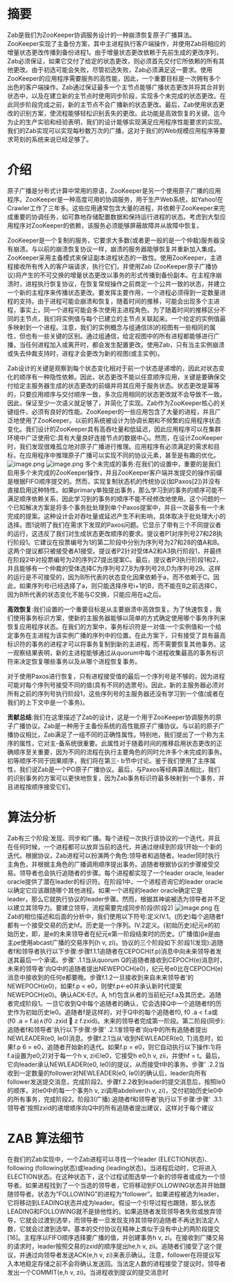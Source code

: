 # **摘要**
Zab是我们为ZooKeeper协调服务设计的一种崩溃恢复原子广播算法。ZooKeeper实现了主备份方案，其中主进程执行客户端操作，并使用Zab将相应的增量状态更改传播到备份进程1。由于增量状态更改依赖于先前生成的更改序列，Zab必须保证，如果它交付了给定的状态更改，则必须首先交付它所依赖的所有其他更改。由于初选可能会失败，尽管初选失败，Zab必须满足这一要求。使用ZooKeeper的应用程序需要服务的高性能，因此，一个重要目标是一次拥有多个出色的客户端操作。Zab通过保证最多一个主节点能够广播状态更改并将其合并到状态中，以及在建立新的主节点时使用同步阶段，实现多个未完成的状态更改。在此同步阶段完成之前，新的主节点不会广播新的状态更改。最后，Zab使用状态更改的识别方案，使流程能够轻松识别丢失的更改。此功能是高效恢复的关键。迄今为止的生产实验和经验表明，我们的设计能够实现满足应用程序性能要求的实现。我们的Zab实现可以实现每秒数万次的广播，这对于我们的Web规模应用程序等要求苛刻的系统来说已经足够了。
# 介绍
原子广播是分布式计算中常用的原语，ZooKeeper是另一个使用原子广播的应用程序。ZooKeeper是一种高度可用的协调服务，用于生产Web系统，如Yahoo!在Crawler工作了三年多。这些应用通常包含大量的进程，并依赖于ZooKeeper来完成重要的协调任务，如可靠地存储配置数据和保持运行进程的状态。考虑到大型应用程序对ZooKeeper的依赖，该服务必须能够屏蔽故障并从故障中恢复。 

ZooKeeper是一个复制的服务，它要求大多数(或者更一般的是一个仲裁)服务器没有崩溃。与以前的崩溃恢复协议一样，崩溃的服务器能够恢复并重新加入集成。ZooKeeper采用主备模式来保证副本进程状态的一致性。使用ZooKeeper，主进程接收所有传入的客户端请求，执行它们，并使用Zab (ZooKeeper原子广播协议)将产生的不可交换的增量状态更改以事务的形式传播到备份副本。在主程序崩溃时，进程执行恢复协议，在恢复常规操作之前商定一个公共一致的状态，并建立一个新的主程序来传播状态更改。要发挥主要作用，一个进程必须得到一定数量进程的支持。由于进程可能会崩溃和恢复，随着时间的推移，可能会出现多个主进程，事实上，同一个进程可能会多次使用主进程角色。为了随着时间的推移区分不同的主节点，我们将实例值与每个已建立的主节点关联起来。一个给定的实例值最多映射到一个进程。注意，我们的实例概念与组通信[8]的视图有一些相同的属性，但也有一些关键的区别。通过组通信，给定视图中的所有进程都能够进行广播，当任何进程加入或离开时，都会发生配置更改。使用Zab，只有当主实例崩溃或失去仲裁支持时，进程才会更改为新的视图(或主实例)。

Zab设计的关键是观察到每个状态变化相对于前一个状态是递增的，因此对状态变化的顺序有一种隐性依赖。因此，状态更改不能以任意顺序应用，关键是要确保交付给定主服务器生成的状态更改的前缀并将其应用于服务状态。状态更改是幂等的，只要应用顺序与交付顺序一致，多次应用相同的状态更改就不会导致不一致。因此，保证至少一次语义就足够了，并简化了实现。Zab作为ZooKeeper核心的关键组件，必须有良好的性能。ZooKeeper的一些应用包含了大量的进程，并且广泛地使用了ZooKeeper。以前的系统被设计为协调长期和不频繁的应用程序状态变化。我们设计的ZooKeeper具有高吞吐量和低延迟，因此应用程序可以在集群环境中广泛使用它:具有大量良好连接节点的数据中心。然而，在设计ZooKeeper时，我们发现很难孤立地对原子广播进行推理。应用程序有必须满足的需求和目标，在应用程序中推理原子广播可以实现不同的协议元素，甚至是有趣的优化。
![image.png](https://cdn.nlark.com/yuque/0/2023/png/222258/1677223650790-55f2e444-1072-47f8-a093-e5cf51415ffb.png#averageHue=%23efefef&clientId=u78186efe-c6a9-4&from=paste&id=u93b02ac9&name=image.png&originHeight=576&originWidth=734&originalType=binary&ratio=2&rotation=0&showTitle=false&size=75478&status=done&style=none&taskId=u62e77265-8f62-4938-b495-a2fc3233b03&title=)
![image.png](https://cdn.nlark.com/yuque/0/2023/png/222258/1677223661688-a8b87e40-f7ef-4a9d-97e3-71cce833e5f5.png#averageHue=%23f2f2f1&clientId=u78186efe-c6a9-4&from=paste&id=udd33cec7&name=image.png&originHeight=448&originWidth=727&originalType=binary&ratio=2&rotation=0&showTitle=false&size=71025&status=done&style=none&taskId=udaac8e6d-8bdf-4851-b1d1-b89406f8433&title=)
多个未完成的事务:在我们的设置中，重要的是我们启用多个未完成的ZooKeeper操作，并且ZooKeeper客户端并发提交的操作前缀是根据FIFO顺序提交的。然而，实现复制状态机的传统协议(如Paxos[2])并没有直接启用这种特性。如果primary单独提出事务，那么学习到的事务的顺序可能不满足顺序依赖关系，因此学习到的事务的顺序不能不经修改地使用。这个问题的一个已知解决方案是将多个事务批处理到单个Paxos提案中，并且一次最多有一个未完成的提案。这种设计会对吞吐量或延迟产生不利影响，具体取决于批处理大小的选择。图1说明了我们在需求下发现的Paxos问题。它显示了带有三个不同提议者的运行，这违反了我们对生成状态更改顺序的要求。提议者P1对序列号27和28执行阶段1。它建议在投票编号为1的第二阶段中分别为序列号为27和28的值A和B。这两个提议都只被接受者A1接受。提议者P2针对受体A2和A3执行阶段1，并最终在阶段2中对投票编号为2的序列27提出提案C。最后，提议者P3执行阶段1和2，并且能够有一个仲裁的受体选择C为序列号27,B为序列号28,D为序列号29。这样的运行是不可接受的，因为B所代表的状态变化因果依赖于a，而不依赖于C。因此，如果序列号i已经选择了a，则只能选择序号i+1的B，而不能在B之前选择C，因为B所代表的状态变化不能与C交换，只能应用在a之后。 

**高效恢复**:我们设置的一个重要目标是从主要崩溃中高效恢复。为了快速恢复，我们使用事务标识方案，使新的主服务器能够以简单的方式确定使用哪个事务序列来恢复应用程序状态。在我们的方案中，事务标识符是一对值:一个实例值和一个给定事务在主进程为该实例广播的序列中的位置。在此方案下，只有接受了具有最高标识符的事务的进程才可以将事务复制到新的主进程，而不需要恢复其他事务。这一观察结果表明，新的主进程能够通过从quorum中每个进程收集最高的事务标识符来决定恢复哪些事务以及从哪个进程恢复事务。

对于使用Paxos进行恢复，只有进程接受值的最后一个序列号是不够的，因为进程可能对每个序列号接受不同的值(具有不同的选票号)。因此，新的主服务器必须对所有之前的序列号执行阶段1，这些序列号的主服务器还没有学习到一个值(或者在我们的上下文中是一个事务)。 

**贡献总结**:我们在这里描述了Zab的设计，这是一个用于ZooKeeper协调服务的原子广播协议。Zab是一种用于主备份系统的高性能原子广播协议。与以前的原子广播协议相比，Zab满足了一组不同的正确性属性。特别地，我们提出了一个称为主序的属性，它对主-备系统很重要。此属性对于随着时间的推移启用状态更改的正确顺序至关重要，因为不同的流程在执行主要角色的同时允许多个未完成的事务。初等顺序不同于因果顺序，我们将在第三- b节中讨论。鉴于我们使用了主序属性，我们说Zab是一个PO原子广播协议。最后，与Paxos等经典算法相比，我们的识别事务的方案可以更快地恢复，因为Zab事务标识符最多映射到一个事务，并且进程按顺序接受它们。 


# 算法分析
Zab有三个阶段:发现、同步和广播。每个进程一次执行该协议的一个迭代，并且在任何时候，一个进程都可以放弃当前的迭代，并通过继续到阶段1开始一个新的迭代。根据协议，Zab进程可以扮演两个角色:领导者和追随者。leader同时执行主角色，并根据主角色的广播调用顺序提出事务。追随者根据协议的步骤接受交易。领导者也会执行追随者的步骤。每个进程都实现了一个leader oracle, leader oracle提供了潜在leader的标识符。在阶段1中，一个进程咨询它的leader oracle以确定它应该跟随哪个其他进程。如果一个进程的leader oracle确定它是leader，那么它就执行协议的leader步骤。然而，根据其神谕被选为领导者并不足以建立其领导力。要建立领导，流程需要完成同步阶段(阶段2) 
![image.png](https://cdn.nlark.com/yuque/0/2023/png/222258/1677223095616-1ecaa9ce-a507-4c12-a416-a612999f1785.png#averageHue=%23f0eeed&clientId=u78186efe-c6a9-4&from=paste&id=u5020ba27&name=image.png&originHeight=215&originWidth=784&originalType=binary&ratio=2&rotation=0&showTitle=false&size=53758&status=done&style=none&taskId=u3aed1b7d-99bb-49bb-8586-ba5390dc6aa&title=)
在Zab的相位描述和后面的分析中，我们使用以下符号:定义IV.1。(历史)每个追随者f都有一个接受交易的历史hf。历史是一个序列。IV.2定义。(初始历史)纪元e的初始历史，即，是e的未来领导者在纪元e第一阶段结束时的历史。(广播值)βe是由主ρe使用abcast广播的交易序列(h v, zi)。协议的三个阶段如下:阶段1(发现):追随者f和领导者执行以下步骤:步骤f.1.1追随者在CEPOCH(f.p)消息中向未来领导者发送其最后一个承诺。步骤' .1.1当从quorum Q的追随者接收到CEPOCH(e)消息时，未来的领导者'向Q中的追随者提出NEWEPOCH(e0)，纪元号e0比在CEPOCH(e)消息中接收到的任何e都要晚。步骤f.1.2一旦接收到来自未来领导者'的NEWEPOCH(e0)，如果f.p < e0，则使f.p←e0并承认新时代提案NEWEPOCH(e0)。确认ACK-E(f。A, hf)包含从者的当前纪元f.a及其历史。追随者完成阶段1。一旦它收到Q中每个追随者的确认，它会选择Q中一个追随者f的历史作为初始历史Ie0。追随者f是这样的，对于Q中的每个追随者f0, f0 .a < f.a或(f0 .a = f.a)∧(f0 .zxid  z f.zxid)。未来的领导者完成第一阶段。第二阶段(同步):追随者f和领导者'执行以下步骤:步骤' .2.1准领导者'向q中的所有追随者提出NEWLEADER(e0, Ie0)消息。步骤f.2.1当从'收到NEWLEADER(e0, T)消息时，如果f.p 6 = e0，追随者开始新的迭代。如果f.p = e0，则它自动执行以下操作:1)将f.a设置为e0;2)对于每一个h v, zi∈Ie0，它接受h e0,h v, zii，并使hf = t。最后，它向leader承认NEWLEADER(e0, Ie0)的提议，从而接受t中的事务。步骤' .2.2当收到一定数量的follower对NEWLEADER(e0, Ie0)的确认后，leader向所有follower发送提交消息，完成阶段2。步骤f.2.2收到leader的提交消息后，按照Ie0的顺序，对Ie0中的每一个事务h v, zi调用abdeliver(h v, zi)，交付初始历史Ie0中的所有事务，完成阶段2。阶段3(广播):追随者f和领导者'执行以下步骤:步骤' .3.1:领导者'按照zxid的递增顺序向Q中的所有追随者提出建议，这样对于每个建议 

# ZAB 算法细节
在我们的Zab实现中，一个Zab进程可以寻找一个leader (ELECTION状态)、following (following状态)或leading (leading状态)。当进程启动时，它将进入ELECTION状态。在这种状态下，这个过程试图选举一个新的领导者或成为一个领导者。如果进程找到了一个当选的领导者，它将移动到FOLLOWING状态并开始跟随领导者。状态为“FOLLOWING”的进程为“follower”。如果进程被选为leader，它将移动到LEADING状态并成为leader。假设一个引导过程也跟随，那么状态LEADING和FOLLOWING就不是排他性的。如果追随者发现领导者失败或放弃领导，它就会过渡到选举，而领导者一旦发现支持其领导的追随者不再达到法定人数，它就会过渡到选举。基本的交付协议在精神上类似于没有中止的两阶段提交[16]。主程序以FIFO顺序选择要广播的值，并创建事务h v, zi。在接收到广播交易的请求时，leader按照交易的zxid的顺序提出he,h v, zii。追随者们接受了这个提议，并通过向领导者发送ACK(e,h v, zi)来表示确认。注意，follower在将提议写入本地稳定存储之前不会将确认发送回。当法定人数的进程接受了提议时，领导者发出一个COMMIT(e,h v, zi)。当进程收到提议的提交消息时
